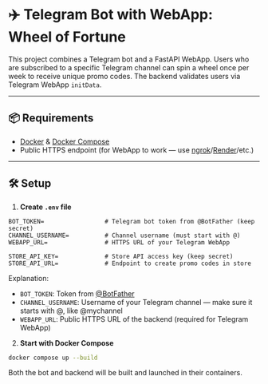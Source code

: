 # ✈️ Telegram Bot with WebApp: Wheel of Fortune

This project combines a Telegram bot and a FastAPI WebApp. Users who are subscribed to a specific Telegram channel can spin a wheel once per week to receive unique promo codes. The backend validates users via Telegram WebApp `initData`.

---

## 📦 Requirements

- [Docker](https://www.docker.com/) & [Docker Compose](https://docs.docker.com/compose/)
- Public HTTPS endpoint (for WebApp to work — use [ngrok](https://ngrok.com/)/[Render](https://render.com/)/etc.)

---

## 🛠 Setup

1. **Create `.env` file**

```env
BOT_TOKEN=                 # Telegram bot token from @BotFather (keep secret)
CHANNEL_USERNAME=          # Channel username (must start with @)
WEBAPP_URL=                # HTTPS URL of your Telegram WebApp

STORE_API_KEY=             # Store API access key (keep secret)
STORE_API_URL=             # Endpoint to create promo codes in store
```

Explanation:
- `BOT_TOKEN`: Token from [@BotFather](https://telegram.me/BotFather)
- `CHANNEL_USERNAME`: Username of your Telegram channel — make sure it starts with @, like @mychannel
- `WEBAPP_URL`: Public HTTPS URL of the backend (required for Telegram WebApp)

2. **Start with Docker Compose**

```bash
docker compose up --build
```

Both the bot and backend will be built and launched in their containers.
